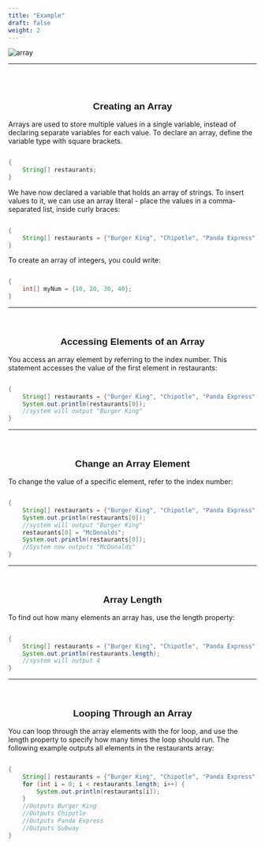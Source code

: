```yaml
---
title: "Example"
draft: false
weight: 2
---
```

<link rel="stylesheet" href="../../style.css">

![array](../../img/example.png)

<hr>

<br><br>

<center><b><h2 style="font-size:2vw; font-family: sans-serif; font-weight: 600;">Creating an Array</h2></b></center>

<p>Arrays are used to store multiple values in a single variable, instead of declaring separate variables for each value. To declare an array, define the variable type with square brackets.</p>

```java

{
    String[] restaurants;
}

```
<p>We have now declared a variable that holds an array of strings. To insert values to it, we can use an array literal - place the values in a comma-separated list, inside curly braces:</p>

```java

{
    String[] restaurants = {"Burger King", "Chipotle", "Panda Express", "Subway"};
}

```

<p>To create an array of integers, you could write:</p>

```java

{
    int[] myNum = {10, 20, 30, 40};
}

```
<hr>
<br>

<center><b><h2 style="font-size:2vw; font-family: sans-serif; font-weight: 600;">Accessing Elements of an Array</h2></b></center>

You access an array element by referring to the index number. This statement accesses the value of the first element in restaurants:</p>

```java

{
    String[] restaurants = {"Burger King", "Chipotle", "Panda Express", "Subway"};
    System.out.println(restaurants[0]);
    //system will output "Burger King"
}

```

<hr>
<br>

<center><b><h2 style="font-size:2vw; font-family: sans-serif; font-weight: 600;">Change an Array Element</h2></b></center>

<p>To change the value of a specific element, refer to the index number:</p>

```java

{
    String[] restaurants = {"Burger King", "Chipotle", "Panda Express", "Subway"};
    System.out.println(restaurants[0]);
    //system will output "Burger King"
    restaurants[0] = "McDonalds";
    System.out.println(restaurants[0]);
    //System now outputs "McDonalds"
}

```

<hr>
<br>

<center><b><h2 style="font-size:2vw; font-family: sans-serif; font-weight: 600;">Array Length</h2></b></center>

<p>To find out how many elements an array has, use the length property:</p>

```java

{
    String[] restaurants = {"Burger King", "Chipotle", "Panda Express", "Subway"};
    System.out.println(restaurants.length);
    //system will output 4
}

```
<hr>
<br>
<center><b><h2 style="font-size:2vw; font-family: sans-serif; font-weight: 600;">Looping Through an Array</h2></b></center>

<p>You can loop through the array elements with the for loop, and use the length property to specify how many times the loop should run. The following example outputs all elements in the restaurants array:</p>

```java

{
    String[] restaurants = {"Burger King", "Chipotle", "Panda Express", "Subway"};
    for (int i = 0; i < restaurants.length; i++) {
        System.out.println(restaurants[i]);
    }
    //Outputs Burger King
    //Outputs Chipotle
    //Outputs Panda Express
    //Outputs Subway
}

```